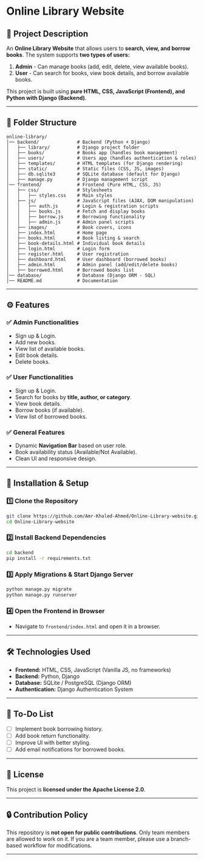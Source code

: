 # Online Library Website

## 📌 Project Description

An **Online Library Website** that allows users to **search, view, and borrow books**. The system supports **two types of users:**

1. **Admin** - Can manage books (add, edit, delete, view available books).
2. **User** - Can search for books, view book details, and borrow available books.

This project is built using **pure HTML, CSS, JavaScript (Frontend), and Python with Django (Backend)**.

---

## 📁 Folder Structure

```
online-library/
│── backend/              # Backend (Python + Django)
│   ├── library/          # Django project folder
│   ├── books/            # Books app (handles book management)
│   ├── users/            # Users app (handles authentication & roles)
│   ├── templates/        # HTML templates (for Django rendering)
│   ├── static/           # Static files (CSS, JS, images)
│   ├── db.sqlite3        # SQLite database (default for Django)
│   ├── manage.py         # Django management script
│── frontend/             # Frontend (Pure HTML, CSS, JS)
│   ├── css/              # Stylesheets
│   │   ├── styles.css    # Main styles
│   ├── js/               # JavaScript files (AJAX, DOM manipulation)
│   │   ├── auth.js       # Login & registration scripts
│   │   ├── books.js      # Fetch and display books
│   │   ├── borrow.js     # Borrowing functionality
│   │   ├── admin.js      # Admin panel scripts
│   ├── images/           # Book covers, icons
│   ├── index.html        # Home page
│   ├── books.html        # Book listing & search
│   ├── book-details.html # Individual book details
│   ├── login.html        # Login form
│   ├── register.html     # User registration
│   ├── dashboard.html    # User dashboard (borrowed books)
│   ├── admin.html        # Admin panel (add/edit/delete books)
│   ├── borrowed.html     # Borrowed books list
│── database/             # Database (Django ORM - SQL)
│── README.md             # Documentation
```

---

## ⚙️ Features

### ✅ **Admin Functionalities**

- Sign up & Login.
- Add new books.
- View list of available books.
- Edit book details.
- Delete books.

### ✅ **User Functionalities**

- Sign up & Login.
- Search for books by **title, author, or category**.
- View book details.
- Borrow books (if available).
- View list of borrowed books.

### ✅ **General Features**

- Dynamic **Navigation Bar** based on user role.
- Book availability status (Available/Not Available).
- Clean UI and responsive design.

---

## 🔧 Installation & Setup

### **1️⃣ Clone the Repository**

```sh
git clone https://github.com/Amr-Khaled-Ahmed/Online-Library-website.git
cd Online-Library-website
```

### **2️⃣ Install Backend Dependencies**

```sh
cd backend
pip install -r requirements.txt
```

### **3️⃣ Apply Migrations & Start Django Server**

```sh
python manage.py migrate
python manage.py runserver
```

### **4️⃣ Open the Frontend in Browser**

- Navigate to `frontend/index.html` and open it in a browser.

---

## 🛠 Technologies Used

- **Frontend:** HTML, CSS, JavaScript (Vanilla JS, no frameworks)
- **Backend:** Python, Django
- **Database:** SQLite / PostgreSQL (Django ORM)
- **Authentication:** Django Authentication System

---

## 📌 To-Do List

- [ ] Implement book borrowing history.
- [ ] Add book return functionality.
- [ ] Improve UI with better styling.
- [ ] Add email notifications for borrowed books.

---

## 📜 License

This project is **licensed under the Apache License 2.0**.

---

## 🔒 Contribution Policy

This repository is **not open for public contributions**. Only team members are allowed to work on it. If you are a team member, please use a branch-based workflow for modifications.

---
